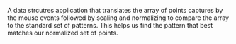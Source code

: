 A data strcutres application that translates the array of points captures by the mouse events followed by scaling and normalizing to compare the array to the standard set of patterns. This helps us find the pattern that best matches our normalized set of points.
